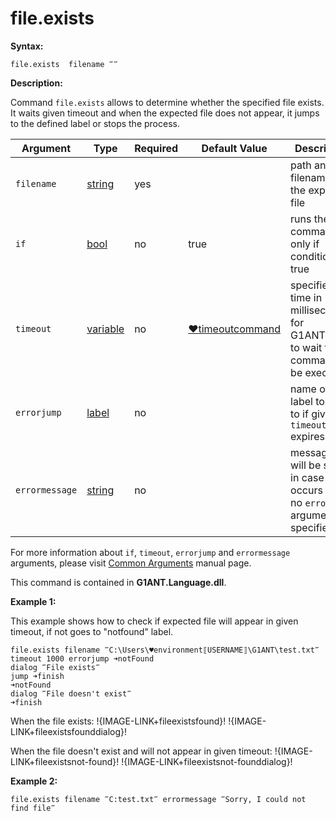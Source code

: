 # file.exists

**Syntax:**

```G1ANT
file.exists  filename ‴‴  

```

**Description:**

Command `file.exists` allows to determine whether the specified file exists. It waits given timeout and when the expected file does not appear, it jumps to the defined label or stops the process.

| Argument | Type | Required | Default Value | Description |
| -------- | ---- | -------- | ------------- | ----------- |
|`filename`| [string](https://github.com/G1ANT-Robot/G1ANT.Manual/blob/master/G1ANT-Language/Structures/bool.md) | yes |  | path and filename of the expected file |
|`if`| [bool](https://github.com/G1ANT-Robot/G1ANT.Manual/blob/master/G1ANT-Language/Structures/bool.md) | no | true | runs the command only if condition is true |
|`timeout`| [variable](https://github.com/G1ANT-Robot/G1ANT.Manual/blob/master/G1ANT-Language/Special-Characters/variable.md) | no | [♥timeoutcommand](https://github.com/G1ANT-Robot/G1ANT.Manual/blob/master/G1ANT-Language/Variables/Special-Variables.md)  | specifies time in milliseconds for G1ANT.Robot to wait for the command to be executed |
|`errorjump` | [label](https://github.com/G1ANT-Robot/G1ANT.Manual/blob/master/G1ANT-Language/Structures/bool.md) | no | | name of the label to jump to if given `timeout` expires |
|`errormessage`| [string](https://github.com/G1ANT-Robot/G1ANT.Manual/blob/master/G1ANT-Language/Structures/bool.md) | no |  | message that will be shown in case error occurs and no `errorjump` argument is specified |

For more information about `if`, `timeout`, `errorjump` and `errormessage` arguments, please visit [Common Arguments](https://github.com/G1ANT-Robot/G1ANT.Manual/blob/master/G1ANT-Language/Common-Arguments.md)  manual page.

This command is contained in **G1ANT.Language.dll**.

**Example 1:**

This example shows how to check if expected file will appear in given timeout, if not goes to "notfound" label.

```G1ANT
file.exists filename ‴C:\Users\♥environment⟦USERNAME⟧\G1ANT\test.txt‴ timeout 1000 errorjump ➜notFound
dialog ‴File exists‴
jump ➜finish
➜notFound
dialog ‴File doesn't exist‴
➜finish 

```

When the file exists:
!{IMAGE-LINK+fileexistsfound}! 
!{IMAGE-LINK+fileexistsfounddialog}! 

When the file doesn't exist and will not appear in given timeout:
!{IMAGE-LINK+fileexistsnot-found}! 
!{IMAGE-LINK+fileexistsnot-founddialog}! 

**Example 2:**

```G1ANT
file.exists filename ‴C:test.txt‴ errormessage ‴Sorry, I could not find file‴

```